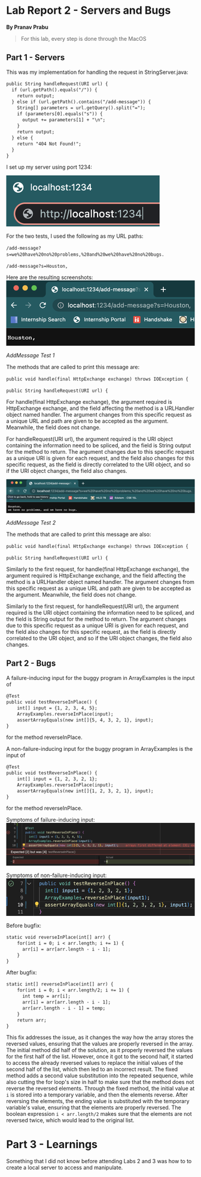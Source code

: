 # Lab Report 2 - Servers and Bugs

**By Pranav Prabu**

> For this lab, every step is done through the MacOS

## Part 1 - Servers
This was my implementation for handling the request in StringServer.java:
```
public String handleRequest(URI url) {
  if (url.getPath().equals("/")) {
    return output;
  } else if (url.getPath().contains("/add-message")) { 
    String[] parameters = url.getQuery().split("=");
    if (parameters[0].equals("s")) {
      output += parameters[1] + "\n";
    }
    return output;
  } else {
    return "404 Not Found!";
  }
}
```

I set up my server using port 1234:

![Image](ServerSetup.png)

For the two tests, I used the following as my URL paths:

`/add-message?s=we%20have%20no%20problems,%20and%20we%20have%20no%20bugs.`

`/add-message?s=Houston,`

Here are the resulting screenshots:
![Image](addMessage1.png)

*AddMessage Test 1*

The methods that are called to print this message are:

`public void handle(final HttpExchange exchange) throws IOException {`

`public String handleRequest(URI url) {`

For handle(final HttpExchange exchange), the argument required is HttpExchange exchange, and the field affecting the method is a URLHandler object named handler. The argument changes from this specific request as a unique URL and path are given to be accepted as the argument. Meanwhile, the field does not change.

For handleRequest(URI url), the argument required is the URI object containing the information need to be spliced, and the field is String output for the method to return. The argument changes due to this specific request as a unique URI is given for each request, and the field also changes for this specific request, as the field is directly correlated to the URI object, and so if the URI object changes, the field also changes.

![Image](addMessage2.png)

*AddMessage Test 2*

The methods that are called to print this message are also:

`public void handle(final HttpExchange exchange) throws IOException {`

`public String handleRequest(URI url) {`

Similarly to the first request, for handle(final HttpExchange exchange), the argument required is HttpExchange exchange, and the field affecting the method is a URLHandler object named handler. The argument changes from this specific request as a unique URL and path are given to be accepted as the argument. Meanwhile, the field does not change.

Similarly to the first request, for handleRequest(URI url), the argument required is the URI object containing the information need to be spliced, and the field is String output for the method to return. The argument changes due to this specific request as a unique URI is given for each request, and the field also changes for this specific request, as the field is directly correlated to the URI object, and so if the URI object changes, the field also changes. 

## Part 2 - Bugs
A failure-inducing input for the buggy program in ArrayExamples is the input of 

```
@Test
public void testReverseInPlace() {
    int[] input = {1, 2, 3, 4, 5};
    ArrayExamples.reverseInPlace(input);
    assertArrayEquals(new int[]{5, 4, 3, 2, 1}, input);
}
```
for the method reverseInPlace.

A non-failure-inducing input for the buggy program in ArrayExamples is the input of

```
@Test
public void testReverseInPlace() {
    int[] input = {1, 2, 3, 2, 1};
    ArrayExamples.reverseInPlace(input);
    assertArrayEquals(new int[]{1, 2, 3, 2, 1}, input);
}
```
for the method reverseInPlace.

Symptoms of failure-inducing input:
![Image](failureInducingInput.png)

Symptoms of non-failure-inducing input:
![Image](nonFailureInducingInput.png)

Before bugfix:
```
static void reverseInPlace(int[] arr) {
    for(int i = 0; i < arr.length; i += 1) {
      arr[i] = arr[arr.length - i - 1];
    }
}
```

After bugfix:
```
static int[] reverseInPlace(int[] arr) {
    for(int i = 0; i < arr.length/2; i += 1) {
      int temp = arr[i];
      arr[i] = arr[arr.length - i - 1];
      arr[arr.length - i - 1] = temp;
    }
    return arr;
}
```

This fix addresses the issue, as it changes the way how the array stores the reversed values, ensuring that the values are properly reversed in the array. The initial method did half of the solution, as it properly reversed the values for the first half of the list. However, once it got to the second half, it started to access the already reversed values to replace the initial values of the second half of the list, which then led to an incorrect result. The fixed method adds a second value substitution into the repeated sequence, while also cutting the for loop's size in half to make sure that the method does not reverse the reversed elements. Through the fixed method, the initial value at `i` is stored into a temporary variable, and then the elements reverse. After reversing the elements, the ending value is substituted with the temporary variable's value, ensuring that the elements are properly reversed. The boolean expression `i < arr.length/2` makes sure that the elements are not reversed twice, which would lead to the original list.

# Part 3 - Learnings
Something that I did not know before attending Labs 2 and 3 was how to to create a local server to access and manipulate.
